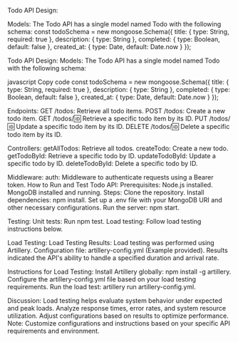 Todo API Design:

Models:
The Todo API has a single model named Todo with the following schema:
const todoSchema = new mongoose.Schema({
  title: { type: String, required: true },
  description: { type: String },
  completed: { type: Boolean, default: false },
  created_at: { type: Date, default: Date.now }
});

Todo API Design:
Models:
The Todo API has a single model named Todo with the following schema:

javascript
Copy code
const todoSchema = new mongoose.Schema({
  title: { type: String, required: true },
  description: { type: String },
  completed: { type: Boolean, default: false },
  created_at: { type: Date, default: Date.now }
});

Endpoints:
GET /todos: Retrieve all todo items.
POST /todos: Create a new todo item.
GET /todos/:id: Retrieve a specific todo item by its ID.
PUT /todos/:id: Update a specific todo item by its ID.
DELETE /todos/:id: Delete a specific todo item by its ID.

Controllers:
getAllTodos: Retrieve all todos.
createTodo: Create a new todo.
getTodoById: Retrieve a specific todo by ID.
updateTodoById: Update a specific todo by ID.
deleteTodoById: Delete a specific todo by ID.

Middleware:
auth: Middleware to authenticate requests using a Bearer token.
How to Run and Test Todo API:
Prerequisites:
Node.js installed.
MongoDB installed and running.
Steps:
Clone the repository.
Install dependencies: npm install.
Set up a .env file with your MongoDB URI and other necessary configurations.
Run the server: npm start.

Testing:
Unit tests: Run npm test.
Load testing: Follow load testing instructions below.

Load Testing:
Load Testing Results:
Load testing was performed using Artillery.
Configuration file: artillery-config.yml (Example provided).
Results indicated the API's ability to handle a specified duration and arrival rate.

Instructions for Load Testing:
Install Artillery globally: npm install -g artillery.
Configure the artillery-config.yml file based on your load testing requirements.
Run the load test: artillery run artillery-config.yml.

Discussion:
Load testing helps evaluate system behavior under expected and peak loads.
Analyze response times, error rates, and system resource utilization.
Adjust configurations based on results to optimize performance.
Note: Customize configurations and instructions based on your specific API requirements and environment.
